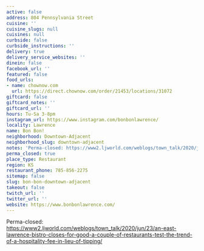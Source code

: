 ```yaml
---
active: false
address: 804 Pennsylvania Street
cuisine: ''
cuisine_slugs: null
cuisines: null
curbside: false
curbside_instructions: ''
delivery: true
delivery_service_websites: ''
dinein: false
facebook_url: ''
featured: false
food_urls:
- name: chownow.com
  url: https://direct.chownow.com/order/21453/locations/31072
giftcard: false
giftcard_notes: ''
giftcard_url: ''
hours: Tu-Sa 3-8pm
instagram_url: https://www.instagram.com/bonbonlawrence/
locality: Lawrence
name: Bon Bon!
neighborhood: Downtown-Adjacent
neighborhood_slug: downtown-adjacent
notes: 'Perma-closed: https://www2.ljworld.com/weblogs/town_talk/2020/jun/23/an-east-lawrence-bistro-closes-for-good-a-couple-of-restaurants-test-the-trend-of-a-hospitality-fee-in-lieu-of-tipping/'
perma_closed: true
place_type: Restaurant
region: KS
restaurant_phone: 785-856-2275
sitemap: false
slug: bon-bon-downtown-adjacent
takeout: false
twitch_url: ''
twitter_url: ''
website: https://www.bonbonlawrence.com/
---
```


Perma-closed: https://www2.ljworld.com/weblogs/town_talk/2020/jun/23/an-east-lawrence-bistro-closes-for-good-a-couple-of-restaurants-test-the-trend-of-a-hospitality-fee-in-lieu-of-tipping/